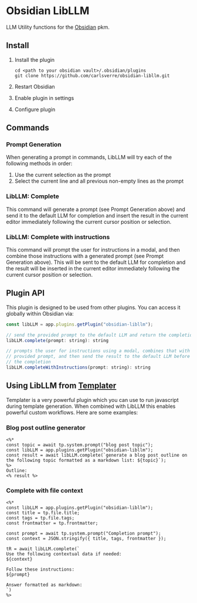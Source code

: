 # Obsidian LibLLM

LLM Utility functions for the [Obsidian](https://obsidian.md/) pkm.

## Install

1. Install the plugin
    ```
    cd <path to your obsidian vault>/.obsidian/plugins
    git clone https://github.com/carlsverre/obsidian-libllm.git
    ```

2. Restart Obsidian
3. Enable plugin in settings
4. Configure plugin

## Commands

### Prompt Generation

When generating a prompt in commands, LibLLM will try each of the following methods in order:

1. Use the current selection as the prompt
2. Select the current line and all previous non-empty lines as the prompt

### LibLLM: Complete

This command will generate a prompt (see Prompt Generation above) and send it to the default LLM for completion and insert the result in the current editor immediately following the current cursor position or selection.

### LibLLM: Complete with instructions

This command will prompt the user for instructions in a modal, and then combine those instructions with a generated prompt (see Prompt Generation above). This will be sent to the default LLM for completion and the result will be inserted in the current editor immediately following the current cursor position or selection.

## Plugin API

This plugin is designed to be used from other plugins. You can access it globally within Obsidian via:

```js
const libLLM = app.plugins.getPlugin("obsidian-libllm");

// send the provided prompt to the default LLM and return the completion
libLLM.complete(prompt: string): string

// prompts the user for instructions using a modal, combines that with the
// provided prompt, and then send the result to the default LLM before returning
// the completion
libLLM.completeWithInstructions(prompt: string): string
```

## Using LibLLM from [Templater](https://github.com/SilentVoid13/Templater)

Templater is a very powerful plugin which you can use to run javascript during template generation. When combined with LibLLM this enables powerful custom workflows. Here are some examples:

### Blog post outline generator

```
<%*
const topic = await tp.system.prompt("blog post topic");
const libLLM = app.plugins.getPlugin("obsidian-libllm");
const result = await libLLM.complete(`generate a blog post outline on the following topic formatted as a markdown list: ${topic}`);
%>
Outline:
<% result %>
```

### Complete with file context

```
<%*
const libLLM = app.plugins.getPlugin("obsidian-libllm");
const title = tp.file.title;
const tags = tp.file.tags;
const frontmatter = tp.frontmatter;

const prompt = await tp.system.prompt("Completion prompt");
const context = JSON.stringify({ title, tags, frontmatter });

tR = await libLLM.complete(`
Use the following contextual data if needed:
${context}

Follow these instructions:
${prompt}

Answer formatted as markdown:
`)
%>
```